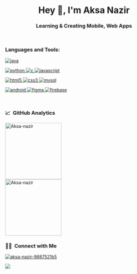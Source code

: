 <h1 align="center">Hey 👋, I'm Aksa Nazir</h1>
<h3 align="center">Learning & Creating Mobile, Web Apps</h3>

<br/>

<h3 align="left">Languages and Tools:</h3>


<p align="left"> 

<a href="https://www.java.com" target="_blank"> <img src="https://img.shields.io/badge/Java-ED8B00?style=for-the-badge&logo=java&logoColor=white" alt="java" /> </a>

<a href="https://www.python.org" target="_blank"> <img src="https://img.shields.io/badge/Python-FFD43B?style=for-the-badge&logo=python&logoColor=darkgreen" alt="python"/> </a> 
<a href="https://www.cprogramming.com/" target="_blank"> <img src="https://img.shields.io/badge/C-00599C?style=for-the-badge&logo=c&logoColor=white" alt="c" /> </a>
<a href="https://developer.mozilla.org/en-US/docs/Web/JavaScript" target="_blank"> <img src="https://img.shields.io/badge/JavaScript-F7DF1E?style=for-the-badge&logo=javascript&logoColor=black" alt="javascript"/> </a>
</p>

<p align="left">
<a href="https://www.w3.org/html/" target="_blank"> <img src="https://img.shields.io/badge/HTML5-E34F26?style=for-the-badge&logo=html5&logoColor=white" alt="html5" /> </a> 
<a href="https://www.w3schools.com/css/" target="_blank"> <img src="https://img.shields.io/badge/CSS3-1572B6?style=for-the-badge&logo=css3&logoColor=white" alt="css3"/> </a> 
<a href="https://www.mysql.com/" target="_blank"> <img src="https://img.shields.io/badge/MySQL-6495ED?style=for-the-badge&logo=mysql&logoColor=black" alt="mysql"/> </a> 

</p>


<p align="left">
<a href="https://developer.android.com/studio" target="_blank"> <img src="https://img.shields.io/badge/Android_Studio-3DDC84?style=for-the-badge&logo=android-studio&logoColor=black" alt="android" /> </a> 
<a href="https://www.figma.com/" target="_blank"> <img src="https://img.shields.io/badge/Figma-F24E1E?style=for-the-badge&logo=figma&logoColor=white" alt="figma" /> </a> 
<a href="https://firebase.google.com/" target="_blank"> <img src="https://img.shields.io/badge/firebase-ffca28?style=for-the-badge&logo=firebase&logoColor=black" alt="firebase" /> </a> 
</p>
 
 <br />
 
 





<h3> 📈 &nbsp;GitHub Analytics </h3>


<a href="https://github.com/Aksa-nazir">
  <img height="180em" src="https://github-readme-stats.vercel.app/api/top-langs?username=Aksa-nazir&show_icons=true&theme=tokyonight&locale=en&layout=compact" alt="Aksa-nazir" />
</a>

<br/>

<a href="https://github.com/Aksa-nazir">
  <img height="180em" src="https://github-readme-stats.vercel.app/api?username=Aksa-nazir&show_icons=true&theme=merko&locale=en" alt="Aksa-nazir" />
</a>

<br />

<h3> 🤝🏻 &nbsp;Connect with Me </h3>
<p align="left">
<a href="https://www.linkedin.com/in/aksa-nazir-9887521b5/" target="blank"><img align="center" src="https://img.shields.io/badge/-Aksa%20Nazir-0077B5?style=for-the-badge&logo=linkedin&logoColor=white" alt="aksa-nazir-9887521b5" /></a>

<a href="mailto:aksanazir9990@gmail.com"><img align="center" src="https://img.shields.io/badge/-aksanazir9990@gmail.com-D14836?style=for-the-badge&logo=gmail&logoColor=white"/></a>
</p>





<!--
**Aksa-nazir/Aksa-nazir** is a ✨ _special_ ✨ repository because its `README.md` (this file) appears on your GitHub profile.

Here are some ideas to get you started:

- 🔭 I’m currently working on ...
- 🌱 I’m currently learning ...
- 👯 I’m looking to collaborate on ...
- 🤔 I’m looking for help with ...
- 💬 Ask me about ...
- 📫 How to reach me: ...
- 😄 Pronouns: ...
- ⚡ Fun fact: ...
-->
